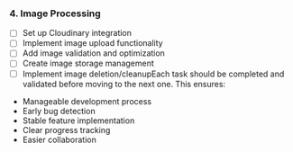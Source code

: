 ### 4. Image Processing
- [ ] Set up Cloudinary integration
- [ ] Implement image upload functionality
- [ ] Add image validation and optimization
- [ ] Create image storage management
- [ ] Implement image deletion/cleanupEach task should be completed and 
validated before moving to the next one. This ensures:
- Manageable development process
- Early bug detection
- Stable feature implementation
- Clear progress tracking
- Easier collaboration